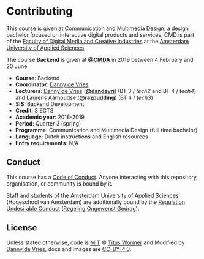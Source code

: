 # Contributing

This course is given at [Communication and Multimedia Design][bachelor], a
design bachelor focused on interactive digital products and services.  CMD is
part of the [Faculty of Digital Media and Creative Industries][faculty] at the
[Amsterdam University of Applied Sciences][university].

The course **Backend** is given at [**@CMDA**][cmda] in 2019 between
4 February and 20 June.

*   **Course**: Backend
*   **Coordinator**: [Danny de Vries][dangit]
*   **Lecturers**:
    [Danny de Vries][dangit] ([**@dandevri**][danweb]) (BT 3 / *tech2* and BT 4 / *tech4*) and
    [Laurens Aarnoudse][razgit] ([**@razpudding**][razweb])
    (BT 4 / *tech3*)
*   **SIS**: Backend Development
*   **Credit**: 3 ECTS
*   **Academic year**: 2018-2019
*   **Period**: Quarter 3 (spring)
*   **Programme**: Communication and Multimedia Design (full time bachelor)
*   **Language**: Dutch instructions and English resources
*   **Entry requirements**: N/A

## Conduct

This course has a [Code of Conduct][coc].  Anyone interacting with this
repository, organisation, or community is bound by it.

Staff and students of the Amsterdam University of Applied Sciences (Hogeschool
van Amsterdam) are additionally bound by the [Regulation Undesirable
Conduct][ruc] ([Regeling Ongewenst Gedrag][rog]).

## License

Unless stated otherwise, code is [MIT][mit] © [Titus Wormer][author1] and Modified by [Danny de Vries][author2], docs and images are [CC-BY-4.0][cc-by-4.0].

[cmda]: https://github.com/cmda
[dangit]: https://github.com/dandevri
[danweb]: https://github.com/dandevri
[razgit]: https://github.com/razpudding
[razweb]: https://github.com/razpudding
[bachelor]: https://www.cmd-amsterdam.nl/english/
[faculty]: https://www.amsterdamuas.com/faculty/fdmci/faculty-of-digital-media-and-creative-industries.html
[university]: https://www.amsterdamuas.com
[coc]: code-of-conduct.md
[ruc]: https://www.amsterdamuas.com/practical-matters/algemeen/hva-breed/juridische-zaken/legal-affairs/regulation-undesirable-conduct/regulation-undesirable-conduct.html#anker-3-complaints-authority
[rog]: https://www.hva.nl/praktisch/algemeen/hva-breed/juridische-zaken/loket-beroep-bezwaar-en-klacht/regeling-ongewenst-gedrag/regeling-ongewenst-gedrag.html?origin=gbS4rg%2FDTZuxQ6lGVF%2BN1A
[author1]: https://wooorm.com
[author2]: https://dandevri.es
[mit]: license.md#code
[cc-by-4.0]: license.md#documentation-and-images